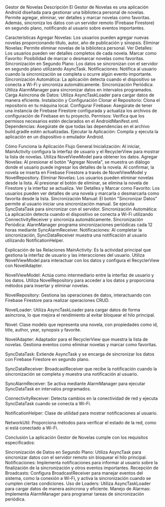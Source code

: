 Gestor de Novelas
Descripción
El Gestor de Novelas es una aplicación Android diseñada para gestionar una biblioteca personal de novelas. Permite agregar, eliminar, ver detalles y marcar novelas como favoritas. Además, sincroniza los datos con un servidor remoto (Firebase Firestore) en segundo plano, notificando al usuario sobre eventos importantes.

Características
Agregar Novelas: Los usuarios pueden agregar nuevas novelas proporcionando título, autor, año de publicación y sinopsis.
Eliminar Novelas: Permite eliminar novelas de la biblioteca personal.
Ver Detalles: Los usuarios pueden ver detalles completos de cada novela.
Marcar como Favorito: Posibilidad de marcar o desmarcar novelas como favoritas.
Sincronización en Segundo Plano: Los datos se sincronizan con el servidor en segundo plano utilizando AsyncTask.
Notificaciones: Notifica al usuario cuando la sincronización se completa u ocurre algún evento importante.
Sincronización Automática: La aplicación detecta cuando el dispositivo se conecta a Wi-Fi y sincroniza automáticamente.
Sincronización Periódica: Utiliza AlarmManager para sincronizar datos en intervalos programados.
Carga Asíncrona de Datos: Utiliza AsyncTaskLoader para cargar datos de manera eficiente.
Instalación y Configuración
Clonar el Repositorio: Clona el repositorio en tu máquina local.
Configurar Firebase: Asegúrate de tener una instancia de Firebase Firestore configurada y actualiza los archivos de configuración de Firebase en tu proyecto.
Permisos: Verifica que los permisos necesarios estén declarados en el AndroidManifest.xml.
Dependencias: Asegúrate de que todas las dependencias en el archivo build.gradle estén actualizadas.
Ejecutar la Aplicación: Compila y ejecuta la aplicación en un dispositivo o emulador Android.

Cómo Funciona la Aplicación
Flujo General
Inicialización: Al iniciar, MainActivity configura la interfaz de usuario y el RecyclerView para mostrar la lista de novelas. Utiliza NovelViewModel para obtener los datos.
Agregar Novelas: Al presionar el botón "Agregar Novela", se muestra un diálogo donde el usuario puede ingresar los detalles de la novela. Al confirmar, la novela se inserta en Firebase Firestore a través de NovelViewModel y NovelRepository.
Eliminar Novelas: Los usuarios pueden eliminar novelas desde la lista. Al presionar el botón de eliminar, se elimina la novela de Firestore y la interfaz se actualiza.
Ver Detalles y Marcar como Favorito: Los usuarios pueden ver detalles de una novela y marcarla o desmarcarla como favorita desde la lista.
Sincronización Manual: El botón "Sincronizar Datos" permite al usuario iniciar una sincronización manual. Se ejecuta SyncDataTask para sincronizar con el servidor.
Sincronización Automática: La aplicación detecta cuando el dispositivo se conecta a Wi-Fi utilizando ConnectivityReceiver y sincroniza automáticamente.
Sincronización Periódica: AlarmManager programa sincronizaciones periódicas cada 12 horas mediante SyncAlarmReceiver.
Notificaciones: Al completar la sincronización, SyncDataReceiver muestra una notificación al usuario utilizando NotificationHelper.

Explicación de las Relaciones
MainActivity: Es la actividad principal que gestiona la interfaz de usuario y las interacciones del usuario. Utiliza NovelViewModel para interactuar con los datos y configura el RecyclerView con NovelAdapter.

NovelViewModel: Actúa como intermediario entre la interfaz de usuario y los datos. Utiliza NovelRepository para acceder a los datos y proporciona métodos para insertar y eliminar novelas.

NovelRepository: Gestiona las operaciones de datos, interactuando con Firebase Firestore para realizar operaciones CRUD.

NovelLoader: Utiliza AsyncTaskLoader para cargar datos de forma asíncrona, lo que mejora el rendimiento al evitar bloquear el hilo principal.

Novel: Clase modelo que representa una novela, con propiedades como id, title, author, year, synopsis y favorite.

NovelAdapter: Adaptador para el RecyclerView que muestra la lista de novelas. Gestiona eventos como eliminar novelas y marcar como favoritas.

SyncDataTask: Extiende AsyncTask y se encarga de sincronizar los datos con Firebase Firestore en segundo plano.

SyncDataReceiver: BroadcastReceiver que recibe la notificación cuando la sincronización se completa y muestra una notificación al usuario.

SyncAlarmReceiver: Se activa mediante AlarmManager para ejecutar SyncDataTask en intervalos programados.

ConnectivityReceiver: Detecta cambios en la conectividad de red y ejecuta SyncDataTask cuando se conecta a Wi-Fi.

NotificationHelper: Clase de utilidad para mostrar notificaciones al usuario.

NetworkUtil: Proporciona métodos para verificar el estado de la red, como si está conectado a Wi-Fi.

Conclusión
La aplicación Gestor de Novelas cumple con los requisitos especificados:

Sincronización de Datos en Segundo Plano: Utiliza AsyncTask para sincronizar datos con el servidor remoto sin bloquear el hilo principal.
Notificaciones: Implementa notificaciones para informar al usuario sobre la finalización de la sincronización y otros eventos importantes.
Recepción de Broadcasts: Configura BroadcastReceiver para manejar eventos del sistema, como la conexión a Wi-Fi, y activa la sincronización cuando se cumplen ciertas condiciones.
Uso de Loaders: Utiliza AsyncTaskLoader para cargar datos de manera asíncrona y eficiente.
Manejo de Alarmas: Implementa AlarmManager para programar tareas de sincronización periódica.
